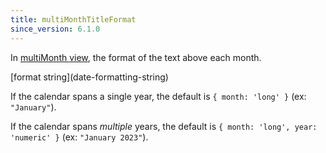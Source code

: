 ```yaml
---
title: multiMonthTitleFormat
since_version: 6.1.0
---
```


In [multiMonth view](multimonth-view), the format of the text above each month.

<div class='spec' markdown='1'>
[format string](date-formatting-string)
</div>

If the calendar spans a single year, the default is `{ month: 'long' }` (ex: `"January"`).

If the calendar spans *multiple* years, the default is `{ month: 'long', year: 'numeric' }` (ex: `"January 2023"`).
